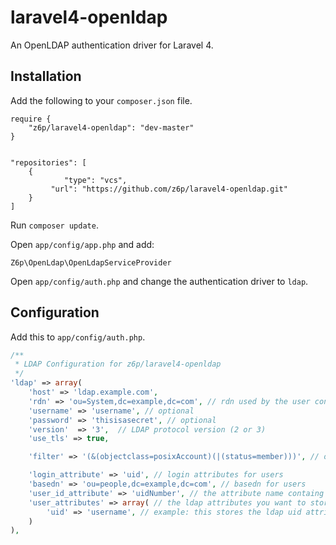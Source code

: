 # laravel4-openldap

An OpenLDAP authentication driver for Laravel 4.

## Installation

Add the following to your `composer.json` file.

```
require {
	"z6p/laravel4-openldap": "dev-master"
}


"repositories": [
	{
    		"type": "vcs",
   		 "url": "https://github.com/z6p/laravel4-openldap.git"
	}
]
```

Run `composer update`.

Open `app/config/app.php` and add:

`Z6p\OpenLdap\OpenLdapServiceProvider`

Open `app/config/auth.php` and change the authentication driver to `ldap`.

## Configuration

Add this to `app/config/auth.php`.

```php
/**
 * LDAP Configuration for z6p/laravel4-openldap
 */
'ldap' => array(
	'host' => 'ldap.example.com',
	'rdn' => 'ou=System,dc=example,dc=com', // rdn used by the user configured below, optional
	'username' => 'username', // optional
	'password' => 'thisisasecret', // optional
	'version'  => '3',	// LDAP protocol version (2 or 3)
	'use_tls' => true,

	'filter' => '(&(objectclass=posixAccount)(|(status=member)))', // optional

	'login_attribute' => 'uid', // login attributes for users
	'basedn' => 'ou=people,dc=example,dc=com', // basedn for users
	'user_id_attribute' => 'uidNumber', // the attribute name containg the uid number
	'user_attributes' => array( // the ldap attributes you want to store in session (ldap_attr => array_field_name)
		'uid' => 'username', // example: this stores the ldap uid attribute as username in GenericUser
	)
),
```
